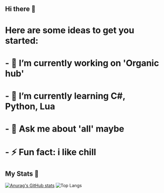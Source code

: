 ## Hi there 👋

# Here are some ideas to get you started:

# - 🔭 I’m currently working on 'Organic hub'
# - 🌱 I’m currently learning C#, Python, Lua
# - 💬 Ask me about 'all' maybe
# - ⚡ Fun fact: i like chill

## My Stats 📖

[![Anurag's GitHub stats](https://github-readme-stats.vercel.app/api?username=Jerka2009)](https://github.com/anuraghazra/github-readme-stats) ![Top Langs](https://github-readme-stats.vercel.app/api/top-langs/?username=Jerka2009&layout=compact)
